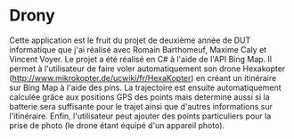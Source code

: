 Drony
=====

Cette application est le fruit du projet de deuxième année de DUT informatique que j'ai réalisé avec Romain Barthomeuf, Maxime Caly et Vincent Voyer.
Le projet a été réalisé en C# à l'aide de l'API Bing Map.
Il permet à l'utilisateur de faire voler automatiquement son drone Hexakopter (http://www.mikrokopter.de/ucwiki/fr/HexaKopter) en créant un itinéraire sur Bing Map à l'aide des pins.
La trajectoire est ensuite automatiquement calculée grâce aux positions GPS des points mais determine aussi si la batterie sera suffisante pour le trajet ainsi que d'autres informations sur l'itinéraire.
Enfin, l'utilisateur peut ajouter des points particuliers pour la prise de photo (le drone étant équipé d'un appareil photo).

